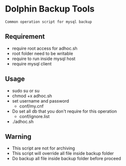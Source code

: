 # Dolphin Backup Tools
    Common operation script for mysql backup
## Requirement
   * require root access for adhoc.sh 
   * root folder need to be writable 
   * require to run inside mysql host
   * require mysql client

## Usage
   * sudo su or su
   * chmod +x adhoc.sh
   * set username and password
       * conf/my.cnf 
   * Do set all db that you don't require for this operation
       * conf/ignore.list
   * ./adhoc.sh

## Warning
   * This script are not for archiving
   * This script will override all file inside backup folder
   * Do backup all file inside backup folder before proceed
